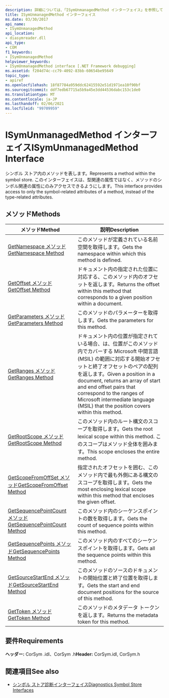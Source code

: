 ```yaml
---
description: 詳細については、「ISymUnmanagedMethod インターフェイス」を参照してください。
title: ISymUnmanagedMethod インターフェイス
ms.date: 03/30/2017
api_name:
- ISymUnmanagedMethod
api_location:
- diasymreader.dll
api_type:
- COM
f1_keywords:
- ISymUnmanagedMethod
helpviewer_keywords:
- ISymUnmanagedMethod interface [.NET Framework debugging]
ms.assetid: f204d74c-cc79-4092-83bb-60654be95649
topic_type:
- apiref
ms.openlocfilehash: 18f87784a959ddc62415592e51d1971ea10f90bf
ms.sourcegitcommit: ddf7edb67715a5b9a45e3dd44536dabc153c1de0
ms.translationtype: MT
ms.contentlocale: ja-JP
ms.lasthandoff: 02/06/2021
ms.locfileid: "99709959"
---
```

# <a name="isymunmanagedmethod-interface"></a><span data-ttu-id="e471e-103">ISymUnmanagedMethod インターフェイス</span><span class="sxs-lookup"><span data-stu-id="e471e-103">ISymUnmanagedMethod Interface</span></span>

<span data-ttu-id="e471e-104">シンボル ストア内のメソッドを表します。</span><span class="sxs-lookup"><span data-stu-id="e471e-104">Represents a method within the symbol store.</span></span> <span data-ttu-id="e471e-105">このインターフェイスは、型関連の属性ではなく、メソッドのシンボル関連の属性にのみアクセスできるようにします。</span><span class="sxs-lookup"><span data-stu-id="e471e-105">This interface provides access to only the symbol-related attributes of a method, instead of the type-related attributes.</span></span>  
  
## <a name="methods"></a><span data-ttu-id="e471e-106">メソッド</span><span class="sxs-lookup"><span data-stu-id="e471e-106">Methods</span></span>  
  
|<span data-ttu-id="e471e-107">メソッド</span><span class="sxs-lookup"><span data-stu-id="e471e-107">Method</span></span>|<span data-ttu-id="e471e-108">説明</span><span class="sxs-lookup"><span data-stu-id="e471e-108">Description</span></span>|  
|------------|-----------------|  
|[<span data-ttu-id="e471e-109">GetNamespace メソッド</span><span class="sxs-lookup"><span data-stu-id="e471e-109">GetNamespace Method</span></span>](isymunmanagedmethod-getnamespace-method.md)|<span data-ttu-id="e471e-110">このメソッドが定義されている名前空間を取得します。</span><span class="sxs-lookup"><span data-stu-id="e471e-110">Gets the namespace within which this method is defined.</span></span>|  
|[<span data-ttu-id="e471e-111">GetOffset メソッド</span><span class="sxs-lookup"><span data-stu-id="e471e-111">GetOffset Method</span></span>](isymunmanagedmethod-getoffset-method.md)|<span data-ttu-id="e471e-112">ドキュメント内の指定された位置に対応する、このメソッド内のオフセットを返します。</span><span class="sxs-lookup"><span data-stu-id="e471e-112">Returns the offset within this method that corresponds to a given position within a document.</span></span>|  
|[<span data-ttu-id="e471e-113">GetParameters メソッド</span><span class="sxs-lookup"><span data-stu-id="e471e-113">GetParameters Method</span></span>](isymunmanagedmethod-getparameters-method.md)|<span data-ttu-id="e471e-114">このメソッドのパラメーターを取得します。</span><span class="sxs-lookup"><span data-stu-id="e471e-114">Gets the parameters for this method.</span></span>|  
|[<span data-ttu-id="e471e-115">GetRanges メソッド</span><span class="sxs-lookup"><span data-stu-id="e471e-115">GetRanges Method</span></span>](isymunmanagedmethod-getranges-method.md)|<span data-ttu-id="e471e-116">ドキュメント内の位置が指定されている場合、は、位置がこのメソッド内でカバーする Microsoft 中間言語 (MSIL) の範囲に対応する開始オフセットと終了オフセットのペアの配列を返します。</span><span class="sxs-lookup"><span data-stu-id="e471e-116">Given a position in a document, returns an array of start and end offset pairs that correspond to the ranges of Microsoft intermediate language (MSIL) that the position covers within this method.</span></span>|  
|[<span data-ttu-id="e471e-117">GetRootScope メソッド</span><span class="sxs-lookup"><span data-stu-id="e471e-117">GetRootScope Method</span></span>](isymunmanagedmethod-getrootscope-method.md)|<span data-ttu-id="e471e-118">このメソッド内のルート構文のスコープを取得します。</span><span class="sxs-lookup"><span data-stu-id="e471e-118">Gets the root lexical scope within this method.</span></span> <span data-ttu-id="e471e-119">このスコープはメソッド全体を囲みます。</span><span class="sxs-lookup"><span data-stu-id="e471e-119">This scope encloses the entire method.</span></span>|  
|[<span data-ttu-id="e471e-120">GetScopeFromOffSet メソッド</span><span class="sxs-lookup"><span data-stu-id="e471e-120">GetScopeFromOffset Method</span></span>](isymunmanagedmethod-getscopefromoffset-method.md)|<span data-ttu-id="e471e-121">指定されたオフセットを囲む、このメソッド内で最も外側にある構文のスコープを取得します。</span><span class="sxs-lookup"><span data-stu-id="e471e-121">Gets the most enclosing lexical scope within this method that encloses the given offset.</span></span>|  
|[<span data-ttu-id="e471e-122">GetSequencePointCount メソッド</span><span class="sxs-lookup"><span data-stu-id="e471e-122">GetSequencePointCount Method</span></span>](isymunmanagedmethod-getsequencepointcount-method.md)|<span data-ttu-id="e471e-123">このメソッド内のシーケンスポイントの数を取得します。</span><span class="sxs-lookup"><span data-stu-id="e471e-123">Gets the count of sequence points within this method.</span></span>|  
|[<span data-ttu-id="e471e-124">GetSequencePoints メソッド</span><span class="sxs-lookup"><span data-stu-id="e471e-124">GetSequencePoints Method</span></span>](isymunmanagedmethod-getsequencepoints-method.md)|<span data-ttu-id="e471e-125">このメソッド内のすべてのシーケンスポイントを取得します。</span><span class="sxs-lookup"><span data-stu-id="e471e-125">Gets all the sequence points within this method.</span></span>|  
|[<span data-ttu-id="e471e-126">GetSourceStartEnd メソッド</span><span class="sxs-lookup"><span data-stu-id="e471e-126">GetSourceStartEnd Method</span></span>](isymunmanagedmethod-getsourcestartend-method.md)|<span data-ttu-id="e471e-127">このメソッドのソースのドキュメントの開始位置と終了位置を取得します。</span><span class="sxs-lookup"><span data-stu-id="e471e-127">Gets the start and end document positions for the source of this method.</span></span>|  
|[<span data-ttu-id="e471e-128">GetToken メソッド</span><span class="sxs-lookup"><span data-stu-id="e471e-128">GetToken Method</span></span>](isymunmanagedmethod-gettoken-method.md)|<span data-ttu-id="e471e-129">このメソッドのメタデータ トークンを返します。</span><span class="sxs-lookup"><span data-stu-id="e471e-129">Returns the metadata token for this method.</span></span>|  
  
## <a name="requirements"></a><span data-ttu-id="e471e-130">要件</span><span class="sxs-lookup"><span data-stu-id="e471e-130">Requirements</span></span>  

 <span data-ttu-id="e471e-131">**ヘッダー:** CorSym .idl、CorSym .h</span><span class="sxs-lookup"><span data-stu-id="e471e-131">**Header:** CorSym.idl, CorSym.h</span></span>  
  
## <a name="see-also"></a><span data-ttu-id="e471e-132">関連項目</span><span class="sxs-lookup"><span data-stu-id="e471e-132">See also</span></span>

- [<span data-ttu-id="e471e-133">シンボル ストア診断インターフェイス</span><span class="sxs-lookup"><span data-stu-id="e471e-133">Diagnostics Symbol Store Interfaces</span></span>](diagnostics-symbol-store-interfaces.md)
